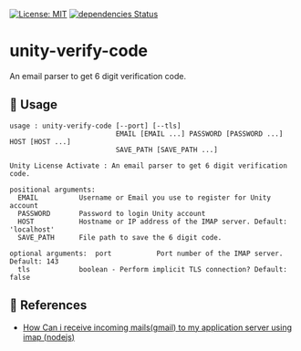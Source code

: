 [![License: MIT](https://img.shields.io/badge/License-MIT-green.svg)](https://opensource.org/licenses/MIT)
[![dependencies Status](https://status.david-dm.org/gh/jcs090218/unity-verify-code.svg)](https://david-dm.org/jcs090218/unity-verify-code)

# unity-verify-code

An email parser to get 6 digit verification code.

## 🔨 Usage

```
usage : unity-verify-code [--port] [--tls]
                          EMAIL [EMAIL ...] PASSWORD [PASSWORD ...] HOST [HOST ...]
                          SAVE_PATH [SAVE_PATH ...]

Unity License Activate : An email parser to get 6 digit verification code.

positional arguments:
  EMAIL          Username or Email you use to register for Unity account
  PASSWORD       Password to login Unity account
  HOST           Hostname or IP address of the IMAP server. Default: 'localhost'
  SAVE_PATH      File path to save the 6 digit code.

optional arguments:  port           Port number of the IMAP server. Default: 143
  tls            boolean - Perform implicit TLS connection? Default: false
```

## 🔗 References

* [How Can i receive incoming mails(gmail) to my application server using imap (nodejs)](https://stackoverflow.com/questions/62404008/how-can-i-receive-incoming-mailsgmail-to-my-application-server-using-imap-nod)
